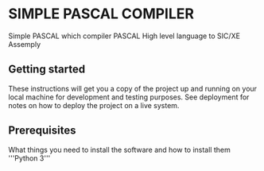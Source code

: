 # SIMPLE PASCAL COMPILER
Simple PASCAL which compiler PASCAL High level language to SIC/XE Assemply
## Getting started
These instructions will get you a copy of the project up and running on your local machine for development and testing purposes. See deployment for notes on how to deploy the project on a live system.
## Prerequisites
What things you need to install the software and how to install them
'''Python 3'''
